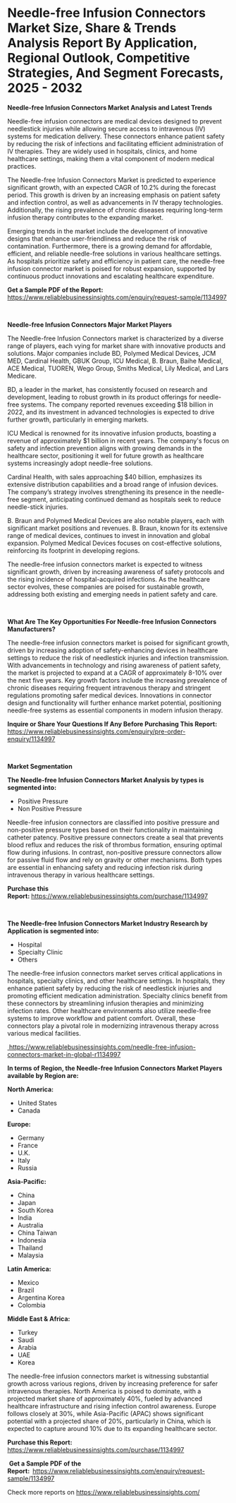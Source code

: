 <p><h1>Needle-free Infusion Connectors Market Size, Share & Trends Analysis Report By Application, Regional Outlook, Competitive Strategies, And Segment Forecasts, 2025 - 2032</h1></p><p><strong>Needle-free Infusion Connectors Market Analysis and Latest Trends</strong></p>
<p><p>Needle-free infusion connectors are medical devices designed to prevent needlestick injuries while allowing secure access to intravenous (IV) systems for medication delivery. These connectors enhance patient safety by reducing the risk of infections and facilitating efficient administration of IV therapies. They are widely used in hospitals, clinics, and home healthcare settings, making them a vital component of modern medical practices.</p><p>The Needle-free Infusion Connectors Market is predicted to experience significant growth, with an expected CAGR of 10.2% during the forecast period. This growth is driven by an increasing emphasis on patient safety and infection control, as well as advancements in IV therapy technologies. Additionally, the rising prevalence of chronic diseases requiring long-term infusion therapy contributes to the expanding market. </p><p>Emerging trends in the market include the development of innovative designs that enhance user-friendliness and reduce the risk of contamination. Furthermore, there is a growing demand for affordable, efficient, and reliable needle-free solutions in various healthcare settings. As hospitals prioritize safety and efficiency in patient care, the needle-free infusion connector market is poised for robust expansion, supported by continuous product innovations and escalating healthcare expenditure.</p></p>
<p><strong>Get a Sample PDF of the Report:&nbsp;</strong> <a href="https://www.reliablebusinessinsights.com/enquiry/request-sample/1134997?utm_campaign=3025&utm_medium=2&utm_source=Github&utm_content=ia&utm_term=25032025&utm_id=needle-free-infusion-connectors">https://www.reliablebusinessinsights.com/enquiry/request-sample/1134997</a></p>
<p>&nbsp;</p>
<p><strong>Needle-free Infusion Connectors Major Market Players</strong></p>
<p><p>The Needle-free Infusion Connectors market is characterized by a diverse range of players, each vying for market share with innovative products and solutions. Major companies include BD, Polymed Medical Devices, JCM MED, Cardinal Health, GBUK Group, ICU Medical, B. Braun, Baihe Medical, ACE Medical, TUOREN, Wego Group, Smiths Medical, Lily Medical, and Lars Medicare.</p><p>BD, a leader in the market, has consistently focused on research and development, leading to robust growth in its product offerings for needle-free systems. The company reported revenues exceeding $18 billion in 2022, and its investment in advanced technologies is expected to drive further growth, particularly in emerging markets.</p><p>ICU Medical is renowned for its innovative infusion products, boasting a revenue of approximately $1 billion in recent years. The company's focus on safety and infection prevention aligns with growing demands in the healthcare sector, positioning it well for future growth as healthcare systems increasingly adopt needle-free solutions.</p><p>Cardinal Health, with sales approaching $40 billion, emphasizes its extensive distribution capabilities and a broad range of infusion devices. The company’s strategy involves strengthening its presence in the needle-free segment, anticipating continued demand as hospitals seek to reduce needle-stick injuries.</p><p>B. Braun and Polymed Medical Devices are also notable players, each with significant market positions and revenues. B. Braun, known for its extensive range of medical devices, continues to invest in innovation and global expansion. Polymed Medical Devices focuses on cost-effective solutions, reinforcing its footprint in developing regions.</p><p>The needle-free infusion connectors market is expected to witness significant growth, driven by increasing awareness of safety protocols and the rising incidence of hospital-acquired infections. As the healthcare sector evolves, these companies are poised for sustainable growth, addressing both existing and emerging needs in patient safety and care.</p></p>
<p>&nbsp;</p>
<p><strong>What Are The Key Opportunities For Needle-free Infusion Connectors Manufacturers?</strong></p>
<p><p>The needle-free infusion connectors market is poised for significant growth, driven by increasing adoption of safety-enhancing devices in healthcare settings to reduce the risk of needlestick injuries and infection transmission. With advancements in technology and rising awareness of patient safety, the market is projected to expand at a CAGR of approximately 8-10% over the next five years. Key growth factors include the increasing prevalence of chronic diseases requiring frequent intravenous therapy and stringent regulations promoting safer medical devices. Innovations in connector design and functionality will further enhance market potential, positioning needle-free systems as essential components in modern infusion therapy.</p></p>
<p><strong>Inquire or Share Your Questions If Any Before Purchasing This Report:</strong> <a href="https://www.reliablebusinessinsights.com/enquiry/pre-order-enquiry/1134997?utm_campaign=3025&utm_medium=2&utm_source=Github&utm_content=ia&utm_term=25032025&utm_id=needle-free-infusion-connectors">https://www.reliablebusinessinsights.com/enquiry/pre-order-enquiry/1134997</a></p>
<p>&nbsp;</p>
<p><strong>Market Segmentation</strong></p>
<p><strong>The Needle-free Infusion Connectors Market Analysis by types is segmented into:</strong></p>
<p><ul><li>Positive Pressure</li><li>Non Positive Pressure</li></ul></p>
<p><p>Needle-free infusion connectors are classified into positive pressure and non-positive pressure types based on their functionality in maintaining catheter patency. Positive pressure connectors create a seal that prevents blood reflux and reduces the risk of thrombus formation, ensuring optimal flow during infusions. In contrast, non-positive pressure connectors allow for passive fluid flow and rely on gravity or other mechanisms. Both types are essential in enhancing safety and reducing infection risk during intravenous therapy in various healthcare settings.</p></p>
<p><strong>Purchase this Report:&nbsp;</strong><a href="https://www.reliablebusinessinsights.com/purchase/1134997?utm_campaign=3025&utm_medium=2&utm_source=Github&utm_content=ia&utm_term=25032025&utm_id=needle-free-infusion-connectors">https://www.reliablebusinessinsights.com/purchase/1134997</a></p>
<p>&nbsp;</p>
<p><strong>The Needle-free Infusion Connectors Market Industry Research by Application is segmented into:</strong></p>
<p><ul><li>Hospital</li><li>Specialty Clinic</li><li>Others</li></ul></p>
<p><p>The needle-free infusion connectors market serves critical applications in hospitals, specialty clinics, and other healthcare settings. In hospitals, they enhance patient safety by reducing the risk of needlestick injuries and promoting efficient medication administration. Specialty clinics benefit from these connectors by streamlining infusion therapies and minimizing infection rates. Other healthcare environments also utilize needle-free systems to improve workflow and patient comfort. Overall, these connectors play a pivotal role in modernizing intravenous therapy across various medical facilities.</p></p>
<p><a href="https://www.reliablebusinessinsights.com/needle-free-infusion-connectors-market-in-global-r1134997?utm_campaign=3025&utm_medium=2&utm_source=Github&utm_content=ia&utm_term=25032025&utm_id=needle-free-infusion-connectors">&nbsp;https://www.reliablebusinessinsights.com/needle-free-infusion-connectors-market-in-global-r1134997</a></p>
<p><strong>In terms of Region, the Needle-free Infusion Connectors Market Players available by Region are:</strong></p>
<p>
    <p> <strong> North America: </strong>
        <ul>
            <li>United States</li>
            <li>Canada</li>
        </ul>
        </p> 
    <p> <strong> Europe: </strong>
        <ul>
            <li>Germany</li>
            <li>France</li>
            <li>U.K.</li>
            <li>Italy</li>
            <li>Russia</li>
        </ul>
        </p> 
    <p> <strong> Asia-Pacific: </strong>
        <ul>
            <li>China</li>
            <li>Japan</li>
            <li>South Korea</li>
            <li>India</li>
            <li>Australia</li>
            <li>China Taiwan</li>
            <li>Indonesia</li>
            <li>Thailand</li>
            <li>Malaysia</li>
        </ul>
        </p> 
    <p> <strong> Latin America: </strong>
        <ul>
            <li>Mexico</li>
            <li>Brazil</li>
            <li>Argentina Korea</li>
            <li>Colombia</li>
        </ul>
        </p> 
    <p> <strong> Middle East & Africa: </strong>
        <ul>
            <li>Turkey</li>
            <li>Saudi</li>
            <li>Arabia</li>
            <li>UAE</li>
            <li>Korea</li>
        </ul>
    </p>
    </p>
<p><p>The needle-free infusion connectors market is witnessing substantial growth across various regions, driven by increasing preference for safer intravenous therapies. North America is poised to dominate, with a projected market share of approximately 40%, fueled by advanced healthcare infrastructure and rising infection control awareness. Europe follows closely at 30%, while Asia-Pacific (APAC) shows significant potential with a projected share of 20%, particularly in China, which is expected to capture around 10% due to its expanding healthcare sector.</p></p>
<p><strong>Purchase this Report: </strong><a href="https://www.reliablebusinessinsights.com/purchase/1134997?utm_campaign=3025&utm_medium=2&utm_source=Github&utm_content=ia&utm_term=25032025&utm_id=needle-free-infusion-connectors">https://www.reliablebusinessinsights.com/purchase/1134997</a></p>
<p>&nbsp;<strong>Get a Sample PDF of the Report:&nbsp;&nbsp;</strong><a href="https://www.reliablebusinessinsights.com/enquiry/request-sample/1134997?utm_campaign=3025&utm_medium=2&utm_source=Github&utm_content=ia&utm_term=25032025&utm_id=needle-free-infusion-connectors">https://www.reliablebusinessinsights.com/enquiry/request-sample/1134997</a></p>
<p><strong></strong></p>
<p>Check more reports on <a href="https://www.reliablebusinessinsights.com/?utm_campaign=3025&utm_medium=2&utm_source=Github&utm_content=ia&utm_term=25032025&utm_id=needle-free-infusion-connectors">https://www.reliablebusinessinsights.com/</a></p>